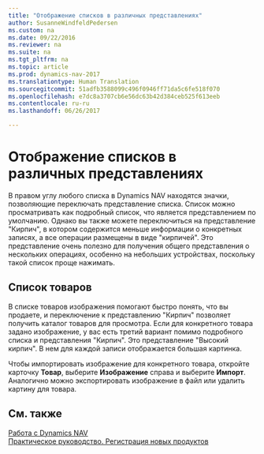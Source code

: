 ```yaml
---
title: "Отображение списков в различных представлениях"
author: SusanneWindfeldPedersen
ms.custom: na
ms.date: 09/22/2016
ms.reviewer: na
ms.suite: na
ms.tgt_pltfrm: na
ms.topic: article
ms.prod: dynamics-nav-2017
ms.translationtype: Human Translation
ms.sourcegitcommit: 51adfb3588099c496f0946ff71da5c6fe518f070
ms.openlocfilehash: e7dc8a3707cb6e56dc63b42d384ceb525f613eeb
ms.contentlocale: ru-ru
ms.lasthandoff: 06/26/2017

---
```


# <a name="displaying-lists-in-different-views"></a>Отображение списков в различных представлениях
В правом углу любого списка в Dynamics NAV находятся значки, позволяющие переключать представление списка. Список можно просматривать как подробный список, что является представлением по умолчанию. Однако вы также можете переключиться на представление "Кирпич", в котором содержится меньше информации о конкретных записях, а все операции размещены в виде "кирпичей". Это представление очень полезно для получения общего представления о нескольких операциях, особенно на небольших устройствах, поскольку такой список проще нажимать.

## <a name="items-list"></a>Список товаров
В списке товаров изображения помогают быстро понять, что вы продаете, и переключение к представлению "Кирпич" позволяет получить каталог товаров для просмотра. Если для конкретного товара задано изображение, у вас есть третий вариант помимо подробного списка и представления "Кирпич". Это представление "Высокий кирпич". В нем для каждой записи отображается большая картинка.

Чтобы импортировать изображение для конкретного товара, откройте карточку **Товар**, выберите **Изображение** справа и выберите **Импорт**. Аналогично можно экспортировать изображение в файл или удалить картину для товара.  

## <a name="see-also"></a>См. также
[Работа с Dynamics NAV](ui-work-product.md)  
[Практическое руководство. Регистрация новых продуктов](inventory-how-register-new-products.md)  

